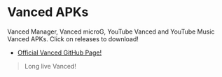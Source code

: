 # Vanced APKs
Vanced Manager, Vanced microG, YouTube Vanced and YouTube Music Vanced APKs.
Click on releases to download!
- [Official Vanced GitHub Page!](https://github.com/YTVanced)
> Long live Vanced!
